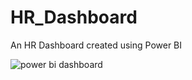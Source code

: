 # HR_Dashboard
An HR Dashboard created using Power BI

![power bi dashboard](https://github.com/Rhythm269/HR_Dashboard/assets/92662885/9b39cf3f-efc4-4b27-a382-aad842c1b029)
